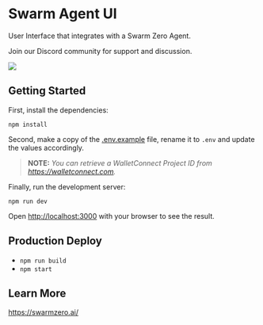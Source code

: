 # Swarm Agent UI

User Interface that integrates with a Swarm Zero Agent.

Join our Discord community for support and discussion.

[![](https://dcbadge.limes.pink/api/server/vnJvW4wZp9)](https://discord.gg/vnJvW4wZp9)

## Getting Started

First, install the dependencies:

```
npm install
```

Second, make a copy of the [.env.example](.env.example) file, rename it to `.env` and update the values accordingly.

> **NOTE:** _You can retrieve a WalletConnect Project ID from https://walletconnect.com._

Finally, run the development server:

```
npm run dev
```

Open [http://localhost:3000](http://localhost:3000) with your browser to see the result.

## Production Deploy

- `npm run build`
- `npm start`

## Learn More

https://swarmzero.ai/
